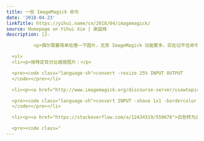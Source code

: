 ```yaml
---
title: 一些 ImageMagick 命令
date: '2018-04-23'
linkTitle: https://yihui.name/cn/2018/04/imagemagick/
source: Homepage on Yihui Xie | 谢益辉
description: |2-

          <p>偶尔需要简单处理一下图片，无奈 ImageMagick 功能繁多，实在记不住命令行，每次都得搜一遍。索性开个帖子积累一下笔记：</p>

  <ul>
  <li><p>按特定百分比缩放图片：</p>

  <pre><code class="language-sh">convert -resize 25% INPUT OUTPUT
  </code></pre></li>

  <li><p><a href="http://www.imagemagick.org/discourse-server/viewtopic.php?t=17158">加黑框</a>：</p>

  <pre><code class="language-sh">convert INPUT -shave 1x1 -bordercolor black -border 1 OUTPUT
  </code></pre></li>

  <li><p><a href="https://stackoverflow.com/a/12434319/559676">白色转为透明色</a>：</p>

  <pre><code class="
---
```

